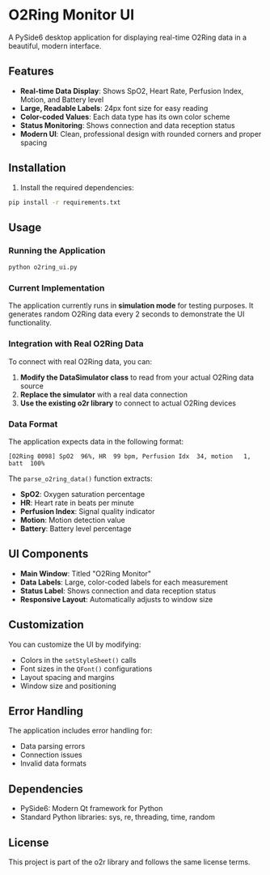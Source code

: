 # O2Ring Monitor UI

A PySide6 desktop application for displaying real-time O2Ring data in a beautiful, modern interface.

## Features

- **Real-time Data Display**: Shows SpO2, Heart Rate, Perfusion Index, Motion, and Battery level
- **Large, Readable Labels**: 24px font size for easy reading
- **Color-coded Values**: Each data type has its own color scheme
- **Status Monitoring**: Shows connection and data reception status
- **Modern UI**: Clean, professional design with rounded corners and proper spacing

## Installation

1. Install the required dependencies:
```bash
pip install -r requirements.txt
```

## Usage

### Running the Application

```bash
python o2ring_ui.py
```

### Current Implementation

The application currently runs in **simulation mode** for testing purposes. It generates random O2Ring data every 2 seconds to demonstrate the UI functionality.

### Integration with Real O2Ring Data

To connect with real O2Ring data, you can:

1. **Modify the DataSimulator class** to read from your actual O2Ring data source
2. **Replace the simulator** with a real data connection
3. **Use the existing o2r library** to connect to actual O2Ring devices

### Data Format

The application expects data in the following format:
```
[O2Ring 0098] SpO2  96%, HR  99 bpm, Perfusion Idx  34, motion   1, batt  100%
```

The `parse_o2ring_data()` function extracts:
- **SpO2**: Oxygen saturation percentage
- **HR**: Heart rate in beats per minute
- **Perfusion Index**: Signal quality indicator
- **Motion**: Motion detection value
- **Battery**: Battery level percentage

## UI Components

- **Main Window**: Titled "O2Ring Monitor"
- **Data Labels**: Large, color-coded labels for each measurement
- **Status Label**: Shows connection and data reception status
- **Responsive Layout**: Automatically adjusts to window size

## Customization

You can customize the UI by modifying:
- Colors in the `setStyleSheet()` calls
- Font sizes in the `QFont()` configurations
- Layout spacing and margins
- Window size and positioning

## Error Handling

The application includes error handling for:
- Data parsing errors
- Connection issues
- Invalid data formats

## Dependencies

- PySide6: Modern Qt framework for Python
- Standard Python libraries: sys, re, threading, time, random

## License

This project is part of the o2r library and follows the same license terms. 